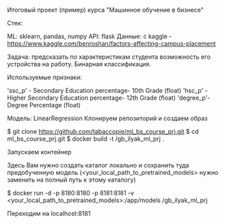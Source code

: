 Итоговый проект (пример) курса "Машинное обучение в бизнесе"

Стек:

ML: sklearn, pandas, numpy API: flask 
Данные: с kaggle - https://www.kaggle.com/benroshan/factors-affecting-campus-placement

Задача: предсказать по характеристикам студента возможность его устройства на работу. Бинарная классификация.

Используемые признаки:

'ssc_p' - Secondary Education percentage- 10th Grade (float)
'hsc_p' - Higher Secondary Education percentage- 12th Grade (float)
'degree_p'- Degree Percentage (float)



Модель: LinearRegression
Клонируем репозиторий и создаем образ

$ git clone https://github.com/tabaccopie/ml_bs_course_prj.git
$ cd ml_bs_course_prj.git
$ docker build -t <user>/gb_ilyak_ml_prj .

Запускаем контейнер

Здесь Вам нужно создать каталог локально и сохранить туда предобученную модель (<your_local_path_to_pretrained_models> нужно заменить на полный путь к этому каталогу)

$ docker run -d -p 8180:8180 -p 8181:8181 -v <your_local_path_to_pretrained_models>:/app/models 
<user>/gb_ilyak_ml_prj

Переходим на localhost:8181
